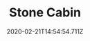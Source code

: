 ---
templateKey: blog-post
title: Stone Cabin
type: building
description: Stone (10), A home for a friend! Subsidized by the town agricultural fund.
featuredpost: false
date: 2020-02-21T14:54:54.711Z
featuredimage: /img/Stone_Cabin.png
cost: 100
footprint: 5x3
source: robin
tags:
  - Stone
  - multiplayer
---